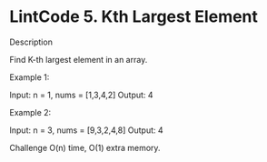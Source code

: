# LintCode 5. Kth Largest Element

Description
 
Find K-th largest element in an array.

Example 1:

Input:
n = 1, nums = [1,3,4,2]
Output:
4


Example 2:

Input:
n = 3, nums = [9,3,2,4,8]
Output:
4


Challenge
O(n) time, O(1) extra memory.
